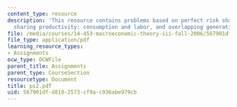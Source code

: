 ```yaml
---
content_type: resource
description: 'This resource contains problems based on perfect risk sharing, risk
  sharing productivity: consumption and labor, and overlapping generations.'
file: /media/courses/14-453-macroeconomic-theory-iii-fall-2006/567901dfd8102573cf9ac936abe979cb_ps2.pdf
file_type: application/pdf
learning_resource_types:
- Assignments
ocw_type: OCWFile
parent_title: Assignments
parent_type: CourseSection
resourcetype: Document
title: ps2.pdf
uid: 567901df-d810-2573-cf9a-c936abe979cb
---
```


